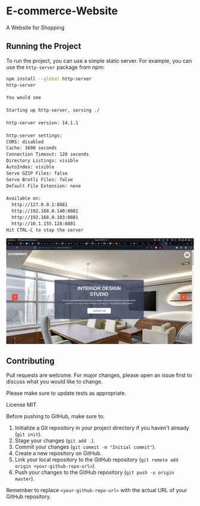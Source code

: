 # E-commerce-Website
A Website for Shopping

## Running the Project

To run the project, you can use a simple static server. For example, you can use the `http-server` package from npm:

```bash
npm install --global http-server
http-server

You would see

Starting up http-server, serving ./

http-server version: 14.1.1

http-server settings: 
CORS: disabled
Cache: 3600 seconds
Connection Timeout: 120 seconds
Directory Listings: visible
AutoIndex: visible
Serve GZIP Files: false
Serve Brotli Files: false
Default File Extension: none

Available on:
  http://127.0.0.1:8081
  http://192.168.0.140:8081
  http://192.168.0.103:8081
  http://10.1.155.128:8081
Hit CTRL-C to stop the server
```
![Homepage](./website-html/homepage.png)

## Contributing

Pull requests are welcome. For major changes, please open an issue first to discuss what you would like to change.

Please make sure to update tests as appropriate.

License
MIT

Before pushing to GitHub, make sure to:

1. Initialize a Git repository in your project directory if you haven't already (`git init`).
2. Stage your changes (`git add .`).
3. Commit your changes (`git commit -m "Initial commit"`).
4. Create a new repository on GitHub.
5. Link your local repository to the GitHub repository (`git remote add origin <your-github-repo-url>`).
6. Push your changes to the GitHub repository (`git push -u origin master`).

Remember to replace `<your-github-repo-url>` with the actual URL of your GitHub repository.



